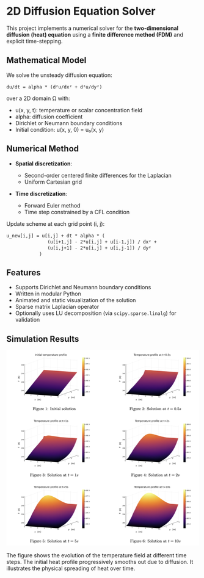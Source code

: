 # 2D Diffusion Equation Solver

This project implements a numerical solver for the **two-dimensional diffusion (heat) equation** using a **finite difference method (FDM)** and explicit time-stepping.

## Mathematical Model

We solve the unsteady diffusion equation:

    du/dt = alpha * (d²u/dx² + d²u/dy²)

over a 2D domain Ω with:
- u(x, y, t): temperature or scalar concentration field
- alpha: diffusion coefficient
- Dirichlet or Neumann boundary conditions
- Initial condition: u(x, y, 0) = u₀(x, y)

## Numerical Method

- **Spatial discretization**:
  - Second-order centered finite differences for the Laplacian
  - Uniform Cartesian grid

- **Time discretization**:
  - Forward Euler method
  - Time step constrained by a CFL condition

Update scheme at each grid point (i, j):

    u_new[i,j] = u[i,j] + dt * alpha * (
                   (u[i+1,j] - 2*u[i,j] + u[i-1,j]) / dx² +
                   (u[i,j+1] - 2*u[i,j] + u[i,j-1]) / dy²
                )

## Features

- Supports Dirichlet and Neumann boundary conditions
- Written in modular Python
- Animated and static visualization of the solution
- Sparse matrix Laplacian operator
- Optionally uses LU decomposition (via `scipy.sparse.linalg`) for validation

## Simulation Results

<p align="center">
  <img src="Plots.png" alt="Temperature Evolution" width="600"/>
</p>

The figure shows the evolution of the temperature field at different time steps. The initial heat profile progressively smooths out due to diffusion. It illustrates the physical spreading of heat over time.
